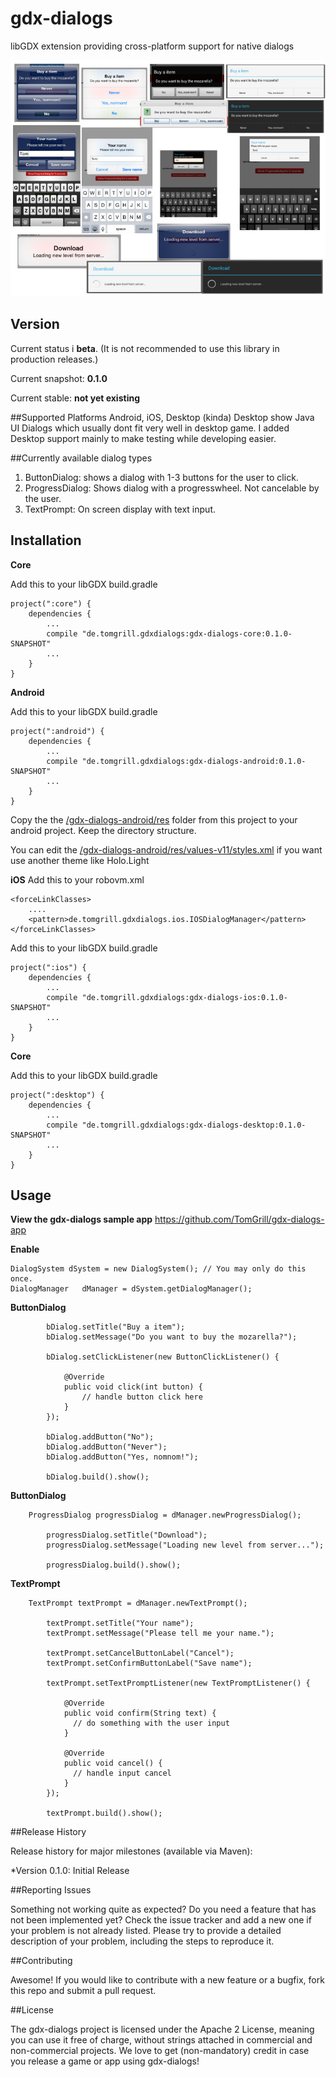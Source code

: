 # gdx-dialogs
libGDX extension providing cross-platform support for native dialogs

![Alt text](/assets/dialogs.jpg?raw=true "Examples")

## Version
Current status i **beta**. (It is not recommended to use this library in production releases.)

Current snapshot: **0.1.0**

Current stable: **not yet existing**

##Supported Platforms
Android, iOS, Desktop (kinda)
Desktop show Java UI Dialogs which usually dont fit very well in desktop game. I added Desktop support mainly to make testing while developing easier.

##Currently available dialog types
1. ButtonDialog: shows a dialog with 1-3 buttons for the user to click.
2. ProgressDialog: Shows dialog with a progresswheel. Not cancelable by the user.
3. TextPrompt: On screen display with text input.

## Installation
**Core**

Add this to your libGDX build.gradle
```
project(":core") {
	dependencies {
	    ...
	    compile "de.tomgrill.gdxdialogs:gdx-dialogs-core:0.1.0-SNAPSHOT"
	    ...
	}
}
```

**Android**

Add this to your libGDX build.gradle
```
project(":android") {
	dependencies {
	    ...
	    compile "de.tomgrill.gdxdialogs:gdx-dialogs-android:0.1.0-SNAPSHOT"
	    ...
	}
}
```

Copy the the [/gdx-dialogs-android/res](/gdx-dialogs-android/res) folder from this project to your android project. Keep the directory structure.

You can edit the [/gdx-dialogs-android/res/values-v11/styles.xml](/gdx-dialogs-android/res/values-v11/styles.xml) if you want use another theme like Holo.Light

**iOS**
Add this to your robovm.xml
```
<forceLinkClasses>
    ....
    <pattern>de.tomgrill.gdxdialogs.ios.IOSDialogManager</pattern>
</forceLinkClasses>
```

Add this to your libGDX build.gradle
```
project(":ios") {
	dependencies {
	    ...
	    compile "de.tomgrill.gdxdialogs:gdx-dialogs-ios:0.1.0-SNAPSHOT"
	    ...
	}
}
```

**Core**

Add this to your libGDX build.gradle
```
project(":desktop") {
	dependencies {
	    ...
	    compile "de.tomgrill.gdxdialogs:gdx-dialogs-desktop:0.1.0-SNAPSHOT"
	    ...
	}
}
```

## Usage

**View the gdx-dialogs sample app**
https://github.com/TomGrill/gdx-dialogs-app

**Enable**
```
DialogSystem dSystem = new DialogSystem(); // You may only do this once.
DialogManager	dManager = dSystem.getDialogManager();
```

**ButtonDialog**
```		ButtonDialog bDialog = dManager.newButtonDialog();
		bDialog.setTitle("Buy a item");
		bDialog.setMessage("Do you want to buy the mozarella?");

		bDialog.setClickListener(new ButtonClickListener() {

			@Override
			public void click(int button) {
				// handle button click here
			}
		});

		bDialog.addButton("No"); 
		bDialog.addButton("Never"); 
		bDialog.addButton("Yes, nomnom!");

		bDialog.build().show();
```

**ButtonDialog**
```
    ProgressDialog progressDialog = dManager.newProgressDialog();

		progressDialog.setTitle("Download");
		progressDialog.setMessage("Loading new level from server...");

		progressDialog.build().show();
```

**TextPrompt**
```
    TextPrompt textPrompt = dManager.newTextPrompt();

		textPrompt.setTitle("Your name");
		textPrompt.setMessage("Please tell me your name.");

		textPrompt.setCancelButtonLabel("Cancel");
		textPrompt.setConfirmButtonLabel("Save name");

		textPrompt.setTextPromptListener(new TextPromptListener() {

			@Override
			public void confirm(String text) {
			  // do something with the user input
			}

			@Override
			public void cancel() {
			  // handle input cancel 
			}
		});

		textPrompt.build().show();
```

##Release History

Release history for major milestones (available via Maven):

*Version 0.1.0: Initial Release

##Reporting Issues

Something not working quite as expected? Do you need a feature that has not been implemented yet? Check the issue tracker and add a new one if your problem is not already listed. Please try to provide a detailed description of your problem, including the steps to reproduce it.

##Contributing

Awesome! If you would like to contribute with a new feature or a bugfix, fork this repo and submit a pull request.

##License

The gdx-dialogs project is licensed under the Apache 2 License, meaning you can use it free of charge, without strings attached in commercial and non-commercial projects. We love to get (non-mandatory) credit in case you release a game or app using gdx-dialogs!
